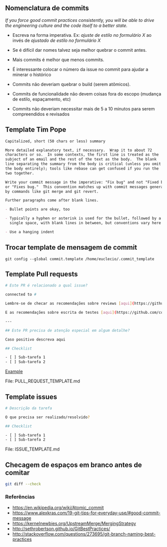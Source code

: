 Nomenclatura de commits
------------------------

*If you force good commit practices consistently, you will be able
to drive the engineering culture and the code itself to a better
state.*

- Escreva na forma imperativa. Ex: *ajuste de estilo no formulário X*
 ao invés de *ajustado de estilo no formulário X*

- Se é difícil dar nomes talvez seja melhor quebrar o commit antes.

- Mais commits é melhor que menos commits.

- É interessante colocar o número da issue no commit para ajudar a
minerar o histórico

- Commits não deveriam quebrar o build (serem atômicos).

- Commits de funcionalidade não devem coisas fora do escopo
(mudança de estilo, espaçamento, etc)

- Commits não deveriam necessitar mais de 5 a 10 minutos para
serem compreendidos e revisados

Template Tim Pope
-----------------

```Markdown
Capitalized, short (50 chars or less) summary

More detailed explanatory text, if necessary.  Wrap it to about 72
characters or so.  In some contexts, the first line is treated as the
subject of an email and the rest of the text as the body.  The blank
line separating the summary from the body is critical (unless you omit
the body entirely); tools like rebase can get confused if you run the
two together.

Write your commit message in the imperative: "Fix bug" and not "Fixed bug"
or "Fixes bug."  This convention matches up with commit messages generated
by commands like git merge and git revert.

Further paragraphs come after blank lines.

- Bullet points are okay, too

- Typically a hyphen or asterisk is used for the bullet, followed by a
  single space, with blank lines in between, but conventions vary here

- Use a hanging indent

```

Trocar template de mensagem de commit
-------------------------------------

```
git config --global commit.template /home/euclecio/.commit_template

```


Template Pull requests
----------------------


```sh
# Este PR é relacionado a qual issue?

connected to #

Lembre-se de checar as recomendações sobre reviews [aqui](https://github.com/compufour/compufacil/blob/master/Docs/src/Checklist.md).

E as recomendações sobre escrita de testes [aqui](https://github.com/compufour/compufacil/blob/master/Docs/src/Tests.md).

---

## Este PR precisa de atenção especial em algum detalhe?

Caso positivo descreva aqui

## Checklist

- [ ] Sub-tarefa 1
- [ ] Sub-tarefa 2


```

[Example](https://gist.github.com/Lordnibbler/11002759)

File: PULL_REQUEST_TEMPLATE.md


Template issues
---------------


```sh
# Descrição da tarefa

O que precisa ser realizado/resolvido?

## Checklist

- [ ] Sub-tarefa 1
- [ ] Sub-tarefa 2
```

File: ISSUE_TEMPLATE.md

Checagem de espaços em branco antes de comitar
----------------------------------------------

```sh
git diff --check

```


### Referências

 - https://en.wikipedia.org/wiki/Atomic_commit
 - https://www.alexkras.com/19-git-tips-for-everyday-use/#good-commit-message
 - https://kernelnewbies.org/UpstreamMerge/MergingStrategy
 - http://sethrobertson.github.io/GitBestPractices/
 - http://stackoverflow.com/questions/273695/git-branch-naming-best-practices
